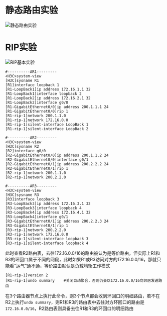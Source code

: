 # 静态路由实验

![静态路由实验](https://www.z4a.net/images/2024/03/18/b003790878bd2628e5f8237f796c48c0.png)

# RIP实验

![RIP基本实验](https://www.z4a.net/images/2024/03/21/RIP.png)

```Comware
#----------AR1---------
<H3C>system-view
[H3C]sysname R1
[R1]interface loopback 1
[R1-LoopBack1]ip address 172.16.1.1 32
[R1-LoopBack1]interface loopback 2
[R1-LoopBack2]ip address 172.16.2.1 32
[R1-LoopBack2]interface g0/0
[R1-GigabitEthernet0/0]ip address 200.1.1.1 24
[R1-GigabitEthernet0/0]rip 1
[R1-rip-1]network 200.1.1.0
[R1-rip-1]network 172.16.0.0
[R1-rip-1]silent-interface LoopBack 1
[R1-rip-1]silent-interface LoopBack 2

#----------AR2---------
<H3C>system-view
[H3C]sysname R2
[R2]interface g0/0
[R2-GigabitEthernet0/0]ip address 200.1.1.2 24
[R2-GigabitEthernet0/0]interface g0/1
[R2-GigabitEthernet0/1]ip address 200.2.2.2 24
[R2-GigabitEthernet0/1]rip 1 
[R2-rip-1]network 200.1.1.0
[R2-rip-1]network 200.2.2.0

#----------AR3---------
<H3C>system-view
[H3C]sysname R3
[R3]interface loopback 3
[R3-LoopBack3]ip address 172.16.3.1 32
[R3-LoopBack3]interface loopback 4
[R3-LoopBack4]ip address 172.16.4.1 32
[R3-LoopBack4]interface g0/1
[R3-GigabitEthernet0/1]ip address 200.2.2.3 24
[R3-GigabitEthernet0/1]rip 1
[R3-rip-1]network 200.2.2.0
[R3-rip-1]network 172.16.0.0
[R3-rip-1]silent-interface loopback 3
[R3-rip-1]silent-interface loopback 4
```

此时查看R2路由表，去往172.16.0.0/16的路由被认为是等价路由，但实际上R1和R3的环回口属于不同的网段，此时如果R1或R3访问对方的172.16.0.0/16，那就只能看“运气”通不通，等价路由默认是负载均衡工作模式

```Comware
[R1-rip-1]version 2
[R1-rip-1]undo summary    #关闭自动聚合，否则仍会以172.16.0.0/16向邻居发送路由
```

在3个路由器节点上执行此命令，则3个节点都会收到环回口的明细路由，若不在R2上执行`undo summary`，则R1和R3的路由表中去往对方环回口的路由是`172.16.0.0/16`，R2路由表则具备去往R1和R3的环回口的明细路由